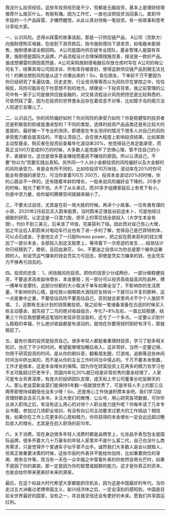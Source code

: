 我没什么投资经验，这些年投资经历是不少，但都是无脑投资，基本上是理财经理推荐什么就买什么，有赔有赚。因为工作忙，一直也没把投资当回事儿，直到19年投的一个产品踩雷，才幡然醒悟，从此认真对待每一笔投资。有一些故事和思考分享给大家。

一，认识风险。还得从踩雷的故事说起。那是一只供应链产品， A公司（贷款方）向施耐德购买电器，在收到下游货款后，指令施耐德向下游发货，如电器未能销售，施耐德承诺全额回购。 A公司是国内供应链专业团队，基金管理人是国有背景，施耐德是国际大品牌，产品流程设计合理保障措施完善，按说是一款好产品。谁成想爆雷的原因竟然是，A公司采购施耐德电器后存放仓库时写在 A公司的母公司名下，结果其母公司因涉诉，所有库存被查封，使得这款供应链产品到期无法兑付！的确没想到风险是从这个点爆出来的！So，各位朋友，下单前千万不要因为你已经研究了多遍估值、历史走势、行业资讯等等而以为风险尽在掌控之中，恰恰相反，风险可能存在于你意想不到的地方。顺便说一下投资背景，我之前管理的公司中有一家子公司是做供应链金融的，对交易流程设计风险把控还是比较熟悉的，可依然踩了雷，因为在投资的世界里永远存在着信息不对等，比如獐子岛的扇贝没人知道它去哪儿了。

二，认识自己。你的风险偏好如何？你对风险的承受力如何？你是稳健型的投资者还是积极型的抑或是激进型的？不同的类型，选择的投资产品品类还是有比较大的差距的，最好做一下专业的测评。即便是在专业测评的情况下很多人对自己的风险承受能力都会是高估的，不能认清自己，会在很大程度上影响投资结果。比如某款主动型基金，购买者在投资前查看年化波动率20%，他觉得自己肯定能承受，而真正当100万变成80万的时候，大多数人是克服不了恐惧心理，管不住自己的小手，直接斩仓。这也是很多基金赚钱而基民不赚钱的原因。所以认清自己，不要“你以为”而要实践出真知。另外同一个人对小金额投资的风险偏好以及大金额时的风险承受力，肯是会有所不同的，比如你投资10万块钱，波动率在20%时你可能会有很强的承受力，可当你拿着100万 200万，投资本金波动20%的时候，你的心跳会不一样的。还有随着年龄的增长，一般来说风险偏好会下降的，20多岁的时候，赔光了都不怕，大不了从头来过，而30多岁组建家庭后上有老下有小，你是中坚力量，给你留的腾挪空间就越来越小了。

三，不要太过自信，尤其是在前一局大胜的时候。再讲个小故事。一位有勇有谋的小哥，2020年2月前后买入蔚来股票，当时蔚来正值低谷前途未卜，可是他经过细致的研究，认定这是一只潜力股，把手上的零花钱全部投入（大学生本金有限），均价不到三美元，后来涨了16倍，完美获利了结。因此而对自己信心大增，加之毕业后入职蔚来对电动车行业也有了进一步的了解，觉得自己是巴菲特附体，可以点石成金，于是他又点了一只股Romeo power，把之前在蔚来获利的钱又增加了一部分本金，全部投入到这支股票上，等待着下一次奇迹的发生……结局估计你已经猜到了，膝斩，且回血渺茫。 So，不要迷之自信以为你总是那个被命运眷顾的人。别说凭运气赚来的钱会凭实力亏回去，即使是凭实力赚来的钱，也会凭实力不够再亏回去的。

四，投资的忠告：
1，闲钱做风险投资。把你的钱至少分成两份， 一部分做稳健投资，不要追求高收益快增长，本金要稳；另一部分可以投资高收益高风险品种，搏一搏单车变摩托，这部分份额的大小取决于单车如果全没了，不影响你的生活质量，不影响你的心情，是吃顿火锅喝顿大酒找好友倾诉一下就可以平复的那种，这一点是重中之重，不要低估风险不要高估自己，否则就会家里鸡犬不宁个人狼狈不堪。
2，近期有支出计划的钱慎重投资。我之前有一笔储备准备在合适的时候买入些主动基金，就先投了二鸟的绝对收益组合，年化7~8%左右，一直比较稳健，结果三个月后我想要用这笔钱时发现非但没盈利，还亏了一个多点。一定要认识到什么稳稳的幸福，什么绝对收益都是有波动的，就怕在你要用钱时刚好有浮亏，那就尴尬了。

五，最有价值的投资是投资自己。很多年轻人都挺看重理财投资，学习了挺多相关知识，也花了不少的时间，希望能够增加睡后收入，这非常好，当然一定要记得，你用于研究投资的时间，是从你的刷抖音，翻看朋友圈，打游戏，追剧等这些休闲时间当中挤出来的，而不是从你的主业工作时间当中侵占的。千万不要本末倒置，工作才是根本，这是本金增长的保障。因为你在财富投资上花再多的精力去学习也不太可能超过巴老爷子，而国内年化20%就已经是非常优秀的基金经理了，人家可是专业背景深厚，有庞大的投研团队支撑，成天和上市公司董事长吃饭聊天的人。那么老韭菜新韭菜们能保持5年翻一倍就很优秀了，可是年轻人手上的那三瓜两枣即使持续翻倍也没多少呀！So，还是用心工作快速积攒本金吧。我们学习投资理财都会去买几本书，关注大佬们的微博、公众号，用心研究各项数据，可你毕业进入职场之后，有没有这么用心的对待个人职业能力提升呢？你每年读了几本专业书籍，参加过几场职业培训，有没有向公司主动要求过更大的工作挑战？相信我，如果你在工作上花更多的心思和精力，你将获得的本金增长一定会远远超过睡后收入的增长，尤其是在初入职场的前10年。

六，关于消费。现在身边很多年轻人消费时都是品牌至上，化妆品手表包包全是国际品牌，很多开着大几十万豪车的年轻人家里并不是什么富二代，自己也没什么商务需求，只是觉得开个普通车子似乎拿不出手。诚然我们大多数人是会以貌取人，但真正做重要决策的时候，这些华丽的外表并不能给你加持，比如重要岗位的录用、商务合作等。而当有一天在一众华服之中穿着朴素的你依然自带光芒时，如果不是因了你的美貌，那一定是因为你的智慧或超群的能力。这才是你真正的资本，也是会给你带来更美好未来的源泉。

最后，在这个权益大时代希望大家都能抓住机会，因为这是中国最好的年代。当你走过五大洲看过老牌帝国主义、新兴经济体之后，一定会深刻的感知到，中国是目前全世界最好的国家，没有之一，并且我坚信还会有更好的未来。愿我们共享国运红利。

------

